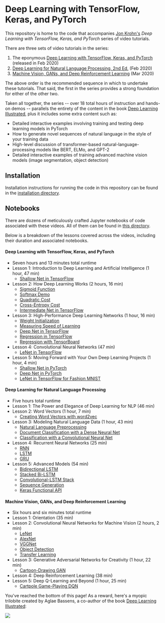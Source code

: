 # Deep Learning with TensorFlow, Keras, and PyTorch

This repository is home to the code that accompanies [Jon Krohn's](www.jonkrohn.com) *Deep Learning with TensorFlow, Keras, and PyTorch* series of video tutorials. 

There are three sets of video tutorials in the series: 

1. The eponymous [Deep Learning with TensorFlow, Keras, and PyTorch](https://learning.oreilly.com/videos/deep-learning-with/9780136617617) (released in Feb 2020)
2. [Deep Learning for Natural Language Processing, 2nd Ed.](https://learning.oreilly.com/videos/deep-learning-for/9780136620013) (Feb 2020)
3. [Machine Vision, GANs, and Deep Reinforcement Learning](https://learning.oreilly.com/videos/machine-vision-gans/9780136620181) (Mar 2020)

The above order is the recommended sequence in which to undertake these tutorials. That said, the first in the series provides a strong foundation for either of the other two. 

Taken all together, the series -- over 18 total hours of instruction and hands-on demos -- parallels the entirety of the content in the book [Deep Learning Illustrated](https://www.deeplearningillustrated.com/), plus it includes some extra content such as: 

* Detailed interactive examples involving training and testing deep learning models in PyTorch
* How to generate novel sequences of natural language in the style of your training data
* High-level discussion of transformer-based natural-language-processing models like BERT, ELMo, and GPT-2 
* Detailed interactive examples of training advanced machine vision models (image segmentation, object detection)

## Installation

Installation instructions for running the code in this repository can be found in the [installation directory](https://github.com/jonkrohn/DLTFpT/tree/master/installation).

## Notebooks

There are dozens of meticulously crafted Jupyter notebooks of code associated with these videos. All of them can be found in [this directory](https://github.com/jonkrohn/DLTFpT/tree/master/notebooks). 

Below is a breakdown of the lessons covered across the videos, including their duration and associated notebooks.

#### Deep Learning with TensorFlow, Keras, and PyTorch 

* Seven hours and 13 minutes total runtime
* Lesson 1: Introduction to Deep Learning and Artificial Intelligence (1 hour, 47 min)
	* [Shallow Net in TensorFlow](https://github.com/jonkrohn/DLTFpT/blob/master/notebooks/shallow_net_in_tensorflow.ipynb)
* Lesson 2: How Deep Learning Works (2 hours, 16 min)
	* [Sigmoid Function](https://github.com/jonkrohn/DLTFpT/blob/master/notebooks/sigmoid_function.ipynb)
	* [Softmax Demo](https://github.com/jonkrohn/DLTFpT/blob/master/notebooks/softmax_demo.ipynb)
	* [Quadratic Cost](https://github.com/jonkrohn/DLTFpT/blob/master/notebooks/quadratic_cost.ipynb)
	* [Cross-Entropy Cost](https://github.com/jonkrohn/DLTFpT/blob/master/notebooks/cross_entropy_cost.ipynb)
	* [Intermediate Net in TensorFlow](https://github.com/jonkrohn/DLTFpT/blob/master/notebooks/intermediate_net_in_tensorflow.ipynb)
* Lesson 3: High-Performance Deep Learning Networks (1 hour, 16 min)
	* [Weight Initialization](https://github.com/jonkrohn/DLTFpT/blob/master/notebooks/weight_initialization.ipynb)
	* [Measuring Speed of Learning](https://github.com/jonkrohn/DLTFpT/blob/master/notebooks/measuring_speed_of_learning.ipynb)
	* [Deep Net in TensorFlow](https://github.com/jonkrohn/DLTFpT/blob/master/notebooks/deep_net_in_tensorflow.ipynb)
	* [Regression in TensorFlow](https://github.com/jonkrohn/DLTFpT/blob/master/notebooks/regression_in_tensorflow.ipynb)
	* [Regression with TensorBoard](https://github.com/jonkrohn/DLTFpT/blob/master/notebooks/regression_in_tensorflow_with_tensorboard.ipynb)
* Lesson 4: Convolutional Neural Networks (47 min)
	* [LeNet in TensorFlow](https://github.com/jonkrohn/DLTFpT/blob/master/notebooks/lenet_in_tensorflow.ipynb)
* Lesson 5: Moving Forward with Your Own Deep Learning Projects (1 hour, 4 min)
	* [Shallow Net in PyTorch](https://github.com/jonkrohn/DLTFpT/blob/master/notebooks/shallow_net_in_pytorch.ipynb)
	* [Deep Net in PyTorch](https://github.com/jonkrohn/DLTFpT/blob/master/notebooks/deep_net_in_pytorch.ipynb)
	* [LeNet in TensorFlow for Fashion MNIST](https://github.com/jonkrohn/DLTFpT/blob/master/notebooks/lenet_in_tensorflow_for_fashion_MNIST.ipynb)

#### Deep Learning for Natural Language Processing

* Five hours total runtime
* Lesson 1: The Power and Elegance of Deep Learning for NLP (46 min)
* Lesson 2: Word Vectors (1 hour, 7 min)
	* [Creating Word Vectors with word2vec](https://github.com/jonkrohn/DLTFpT/blob/master/notebooks/creating_word_vectors_with_word2vec.ipynb)
* Lesson 3: Modeling Natural Language Data (1 hour, 43 min)
	* [Natural Language Preprocessing](https://github.com/jonkrohn/DLTFpT/blob/master/notebooks/natural_language_preprocessing.ipynb)
	* [Document Classification with a Dense Neural Net](https://github.com/jonkrohn/DLTFpT/blob/master/notebooks/dense_sentiment_classifier.ipynb)
	* [Classification with a Convolutional Neural Net](https://github.com/jonkrohn/DLTFpT/blob/master/notebooks/convolutional_sentiment_classifier.ipynb)
* Lesson 4: Recurrent Neural Networks (25 min)
	* [RNN](https://github.com/jonkrohn/DLTFpT/blob/master/notebooks/rnn_sentiment_classifier.ipynb)
	* [LSTM](https://github.com/jonkrohn/DLTFpT/blob/master/notebooks/lstm_sentiment_classifier.ipynb)
	* [GRU](https://github.com/jonkrohn/DLTFpT/blob/master/notebooks/gru_sentiment_classifier.ipynb)
* Lesson 5: Advanced Models (54 min)
	* [Bidirectional LSTM](https://github.com/jonkrohn/DLTFpT/blob/master/notebooks/bidirectional_lstm_sentiment_classifier.ipynb)
	* [Stacked Bi-LSTM](https://github.com/jonkrohn/DLTFpT/blob/master/notebooks/stacked_bi_lstm_sentiment_classifier.ipynb)
	* [Convolutional-LSTM Stack](https://github.com/jonkrohn/DLTFpT/blob/master/notebooks/conv_lstm_stack_sentiment_classifier.ipynb)
	* [Sequence Generation](https://github.com/jonkrohn/DLTFpT/blob/master/notebooks/sequence_generation.ipynb)
	* [Keras Functional API](https://github.com/jonkrohn/DLTFpT/blob/master/notebooks/multi_convnet_sentiment_classifier.ipynb)

#### Machine Vision, GANs, and Deep Reinforcement Learning

* Six hours and six minutes total runtime
* Lesson 1: Orientation (35 min)
* Lesson 2: Convolutional Neural Networks for Machine Vision (2 hours, 2 min)
	* [LeNet](https://github.com/jonkrohn/DLTFpT/blob/master/notebooks/lenet_in_tensorflow.ipynb)
	* [AlexNet](https://github.com/jonkrohn/DLTFpT/blob/master/notebooks/alexnet_in_tensorflow.ipynb)
	* [VGGNet](https://github.com/jonkrohn/DLTFpT/blob/master/notebooks/vggnet_in_tensorflow.ipynb)
	* [Object Detection](https://github.com/jonkrohn/DLTFpT/blob/master/notebooks/object_detection.ipynb)
	* [Transfer Learning](https://github.com/jonkrohn/DLTFpT/blob/master/notebooks/transfer_learning_in_tensorflow.ipynb)
* Lesson 3: Generative Adversarial Networks for Creativity (1 hour, 22 min)
	* [Cartoon-Drawing GAN](https://github.com/jonkrohn/DLTFpT/blob/master/notebooks/generative_adversarial_network.ipynb)
* Lesson 4: Deep Reinforcement Learning (38 min)
* Lesson 5: Deep Q-Learning and Beyond (1 hour, 25 min)
	* [Cartpole Game-Playing DQN](https://github.com/jonkrohn/DLTFpT/blob/master/notebooks/cartpole_dqn.ipynb)
	
You've reached the bottom of this page! As a reward, here's a myopic trilobite created by Aglae Bassens, a co-author of the book [Deep Learning Illustrated](https://deeplearningillustrated.com):  

![](https://github.com/illustrated-series/deep-learning-illustrated/blob/master/img/bespectacled_trilobite.jpeg)
